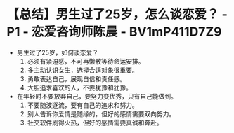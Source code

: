 # 【总结】男生过了25岁，怎么谈恋爱？ - P1 - 恋爱咨询师陈晨 - BV1mP411D7Z9

-   男生过了25岁，如何谈恋爱？
    1.  必须有紧迫感，不可再懒散等待命运安排。
    2.  多主动认识女生，选择合适对象很重要。
    3.  勇敢表达自己，展现自信和责任感。
    4.  大胆追求喜欢的人，不要犹豫和犹豫。
-   在年轻时不要放弃自己，要努力变优秀，只有自己能做到。
    1.  不要随波逐流，要有自己的追求和努力。
    2.  别人告诉你爱情是随缘的，但好的感情需要双向努力。
    3.  社交软件刷得火热，但好的感情需要真诚和奔赴。